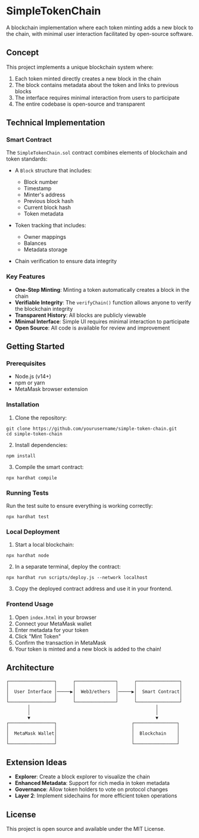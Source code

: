 # SimpleTokenChain

A blockchain implementation where each token minting adds a new block to the chain, with minimal user interaction facilitated by open-source software.

## Concept

This project implements a unique blockchain system where:

1. Each token minted directly creates a new block in the chain
2. The block contains metadata about the token and links to previous blocks
3. The interface requires minimal interaction from users to participate
4. The entire codebase is open-source and transparent

## Technical Implementation

### Smart Contract

The `SimpleTokenChain.sol` contract combines elements of blockchain and token standards:

- A `Block` structure that includes:
  - Block number
  - Timestamp
  - Minter's address
  - Previous block hash
  - Current block hash
  - Token metadata
  
- Token tracking that includes:
  - Owner mappings
  - Balances
  - Metadata storage
  
- Chain verification to ensure data integrity

### Key Features

- **One-Step Minting**: Minting a token automatically creates a block in the chain
- **Verifiable Integrity**: The `verifyChain()` function allows anyone to verify the blockchain integrity
- **Transparent History**: All blocks are publicly viewable
- **Minimal Interface**: Simple UI requires minimal interaction to participate
- **Open Source**: All code is available for review and improvement

## Getting Started

### Prerequisites

- Node.js (v14+)
- npm or yarn
- MetaMask browser extension

### Installation

1. Clone the repository:
```
git clone https://github.com/yourusername/simple-token-chain.git
cd simple-token-chain
```

2. Install dependencies:
```
npm install
```

3. Compile the smart contract:
```
npx hardhat compile
```

### Running Tests

Run the test suite to ensure everything is working correctly:

```
npx hardhat test
```

### Local Deployment

1. Start a local blockchain:
```
npx hardhat node
```

2. In a separate terminal, deploy the contract:
```
npx hardhat run scripts/deploy.js --network localhost
```

3. Copy the deployed contract address and use it in your frontend.

### Frontend Usage

1. Open `index.html` in your browser
2. Connect your MetaMask wallet
3. Enter metadata for your token
4. Click "Mint Token"
5. Confirm the transaction in MetaMask
6. Your token is minted and a new block is added to the chain!

## Architecture

```
┌─────────────────┐      ┌───────────────┐      ┌────────────────┐
│                 │      │               │      │                │
│  User Interface │─────▶│  Web3/ethers  │─────▶│  Smart Contract│
│                 │      │               │      │                │
└─────────────────┘      └───────────────┘      └────────────────┘
        │                                               │
        │                                               │
        ▼                                               ▼
┌─────────────────┐                            ┌────────────────┐
│                 │                            │                │
│  MetaMask Wallet│                            │  Blockchain    │
│                 │                            │                │
└─────────────────┘                            └────────────────┘
```

## Extension Ideas

- **Explorer**: Create a block explorer to visualize the chain
- **Enhanced Metadata**: Support for rich media in token metadata
- **Governance**: Allow token holders to vote on protocol changes
- **Layer 2**: Implement sidechains for more efficient token operations

## License

This project is open source and available under the MIT License.